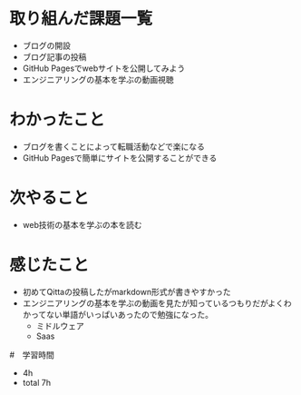 # 取り組んだ課題一覧
- ブログの開設
- ブログ記事の投稿
- GitHub Pagesでwebサイトを公開してみよう
- エンジニアリングの基本を学ぶの動画視聴

# わかったこと
- ブログを書くことによって転職活動などで楽になる
- GitHub Pagesで簡単にサイトを公開することができる

# 次やること
- web技術の基本を学ぶの本を読む

# 感じたこと
- 初めてQittaの投稿したがmarkdown形式が書きやすかった
- エンジニアリングの基本を学ぶの動画を見たが知っているつもりだがよくわかってない単語がいっぱいあったので勉強になった。
  - ミドルウェア
  - Saas

#　学習時間
- 4h
- total 7h


